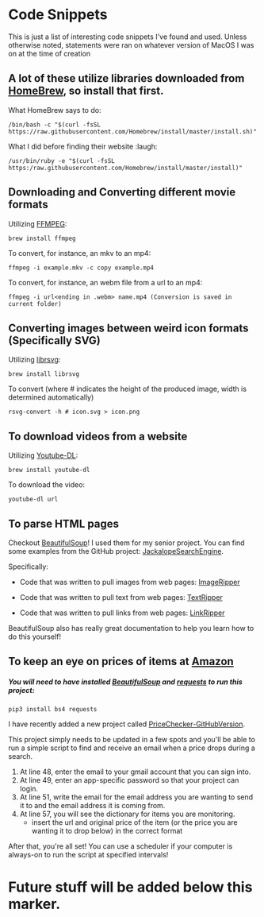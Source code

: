 # Code Snippets
This is just a list of interesting code snippets I've found and used. Unless otherwise noted, statements were ran on whatever version of MacOS I was on at the time of creation

## A lot of these utilize libraries downloaded from [HomeBrew](https://brew.sh), so install that first. 

What HomeBrew says to do: 
``` 
/bin/bash -c "$(curl -fsSL https://raw.githubusercontent.com/Homebrew/install/master/install.sh)" 
```

What I did before finding their website :laugh: 
```
/usr/bin/ruby -e "$(curl -fsSL https:/raw.githubusercontent.com/Homebrew/install/master/install)"
```

## Downloading and Converting different movie formats 

Utilizing [FFMPEG](https://www.ffmpeg.org):

```
brew install ffmpeg
```

To convert, for instance, an mkv to an mp4:

```
ffmpeg -i example.mkv -c copy example.mp4
```

To convert, for instance, an webm file from a url to an mp4: 

```
ffmpeg -i url<ending in .webm> name.mp4 (Conversion is saved in current folder)
```

## Converting images between weird icon formats (Specifically SVG)

Utilizing [librsvg](https://en.wikipedia.org/wiki/Librsvg):

```
brew install librsvg
```

To convert (where # indicates the height of the produced image, width is determined automatically) 

```
rsvg-convert -h # icon.svg > icon.png
```

## To download videos from a website

Utilizing [Youtube-DL](https://ytdl-org.github.io/youtube-dl/index.html): 

```
brew install youtube-dl
```

To download the video: 

```
youtube-dl url
```

## To parse HTML pages 

Checkout [BeautifulSoup](https://pypi.org/project/beautifulsoup4/)! I used them for my senior project. You can find some examples from the GitHub project: [JackalopeSearchEngine](https://github.com/aarno97/JackalopeSearchEngine). 

Specifically: 

* Code that was written to pull images from web pages: [ImageRipper](https://github.com/aarno97/JackalopeSearchEngine/blob/master/ImageRipper/ImageRipper.py)

* Code that was written to pull text from web pages: [TextRipper](https://github.com/aarno97/JackalopeSearchEngine/blob/master/TextRipper/TextRipper.py)

* Code that was written to pull links from web pages: [LinkRipper](https://github.com/aarno97/JackalopeSearchEngine/blob/master/LinkRipper/LinkRipper.py) 

BeautifulSoup also has really great documentation to help you learn how to do this yourself!

## To keep an eye on prices of items at [Amazon](https://smile.amazon.com)

##### You will need to have installed [BeautifulSoup](https://pypi.org/project/beautifulsoup4/) and [requests](https://requests.readthedocs.io/en/master/) to run this project: 
```
pip3 install bs4 requests
``` 

I have recently added a new project called [PriceChecker-GitHubVersion](https://github.com/aarno97/Code_Snippets/tree/master/PriceChecker-GitHubVersion). 

This project simply needs to be updated in a few spots and you'll be able to run a simple script to find and receive an email when a price drops during a search.

1. At line 48, enter the email to your gmail account that you can sign into. 
2. At line 49, enter an app-specific password so that your project can login. 
3. At line 51, write the email for the email address you are wanting to send it to and the email address it is coming from. 
4. At line 57, you will see the dictionary for items you are monitoring. 
    * insert the url and original price of the item (or the price you are wanting it to drop below) in the correct format

After that, you're all set! You can use a scheduler if your computer is always-on to run the script at specified intervals!  

# Future stuff will be added below this marker. 
